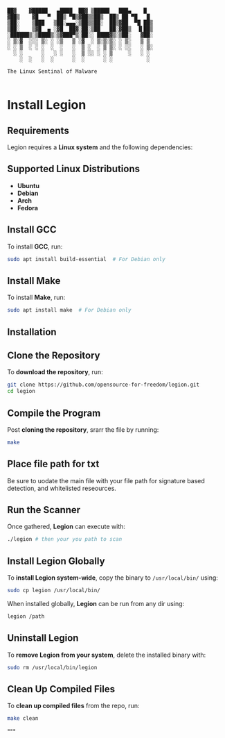 
```
██▓    ▓█████   ▄████  ██▓ ▒█████   ███▄    █ 
▓██▒    ▓█   ▀  ██▒ ▀█▒▓██▒▒██▒  ██▒ ██ ▀█   █ 
▒██░    ▒███   ▒██░▄▄▄░▒██▒▒██░  ██▒▓██  ▀█ ██▒
▒██░    ▒▓█  ▄ ░▓█  ██▓░██░▒██   ██░▓██▒  ▐▌██▒
░██████▒░▒████▒░▒▓███▀▒░██░░ ████▓▒░▒██░   ▓██░
░ ▒░▓  ░░░ ▒░ ░ ░▒   ▒ ░▓  ░ ▒░▒░▒░ ░ ▒░   ▒ ▒ 
░ ░ ▒  ░ ░ ░  ░  ░   ░  ▒ ░  ░ ▒ ▒░ ░ ░░   ░ ▒░
  ░ ░      ░   ░ ░   ░  ▒ ░░ ░ ░ ▒     ░   ░ ░ 
    ░  ░   ░  ░      ░  ░      ░ ░           ░ 
                                               
The Linux Sentinal of Malware 
                                                        
```
                                                        


# Install Legion

## Requirements

Legion requires a **Linux system** and the following dependencies:

## Supported Linux Distributions

- **Ubuntu**
- **Debian**
- **Arch**
- **Fedora**

## Install GCC

To install **GCC**, run:

```sh
sudo apt install build-essential  # For Debian only
```

## Install Make

To install **Make**, run:

```sh
sudo apt install make  # For Debian only 
```

## Installation

## Clone the Repository

To **download the repository**, run:

```sh
git clone https://github.com/opensource-for-freedom/legion.git
cd legion
```

## Compile the Program

Post **cloning the repository**, srarr the file by running:

```sh
make
```
## Place file path for txt

Be sure to uodate the main file with your file path for signature based detection, and whitelisted reseources. 

## Run the Scanner

Once gathered, **Legion** can execute with:

```sh
./legion # then your you path to scan 
```

## Install Legion Globally

To **install Legion system-wide**, copy the binary to `/usr/local/bin/` using:

```sh
sudo cp legion /usr/local/bin/
```

When installed globally, **Legion** can be run from any dir using:

```sh
legion /path
```

## Uninstall Legion

To **remove Legion from your system**, delete the installed binary with:

```sh
sudo rm /usr/local/bin/legion
```

## Clean Up Compiled Files

To **clean up compiled files** from the repo, run:

```sh
make clean
```
"""
